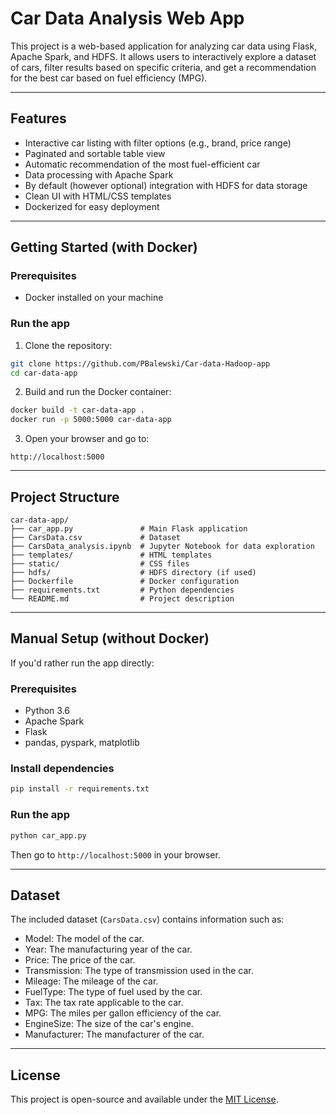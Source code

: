 
# Car Data Analysis Web App

This project is a web-based application for analyzing car data using Flask, Apache Spark, and HDFS. It allows users to interactively explore a dataset of cars, filter results based on specific criteria, and get a recommendation for the best car based on fuel efficiency (MPG).

---

## Features

- Interactive car listing with filter options (e.g., brand, price range)
- Paginated and sortable table view
- Automatic recommendation of the most fuel-efficient car
- Data processing with Apache Spark
- By default (however optional) integration with HDFS for data storage
- Clean UI with HTML/CSS templates
- Dockerized for easy deployment

---

## Getting Started (with Docker)

### Prerequisites

- Docker installed on your machine

### Run the app

1. Clone the repository:

```bash
git clone https://github.com/PBalewski/Car-data-Hadoop-app
cd car-data-app
```

2. Build and run the Docker container:

```bash
docker build -t car-data-app .
docker run -p 5000:5000 car-data-app
```

3. Open your browser and go to:

```
http://localhost:5000
```

---

## Project Structure

```
car-data-app/
├── car_app.py               # Main Flask application
├── CarsData.csv             # Dataset
├── CarsData_analysis.ipynb  # Jupyter Notebook for data exploration
├── templates/               # HTML templates
├── static/                  # CSS files
├── hdfs/                    # HDFS directory (if used)
├── Dockerfile               # Docker configuration
├── requirements.txt         # Python dependencies
└── README.md                # Project description
```

---

## Manual Setup (without Docker)

If you'd rather run the app directly:

### Prerequisites

- Python 3.6
- Apache Spark
- Flask
- pandas, pyspark, matplotlib

### Install dependencies

```bash
pip install -r requirements.txt
```

### Run the app

```bash
python car_app.py
```

Then go to `http://localhost:5000` in your browser.

---

## Dataset

The included dataset (`CarsData.csv`) contains information such as:

- Model: The model of the car.
- Year: The manufacturing year of the car.
- Price: The price of the car.
- Transmission: The type of transmission used in the car.
- Mileage: The mileage of the car.
- FuelType: The type of fuel used by the car.
- Tax: The tax rate applicable to the car.
- MPG: The miles per gallon efficiency of the car.
- EngineSize: The size of the car's engine.
- Manufacturer: The manufacturer of the car.

---

## License

This project is open-source and available under the [MIT License](LICENSE).
